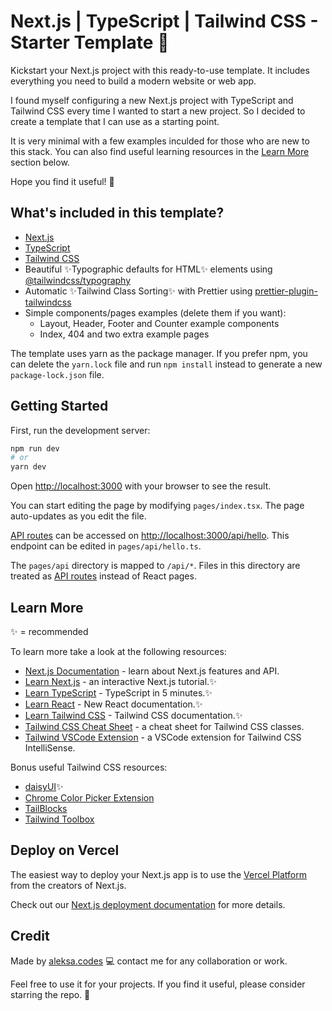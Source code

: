 # Next.js | TypeScript | Tailwind CSS - Starter Template 🚀

Kickstart your Next.js project with this ready-to-use template. It includes everything you need to build a modern website or web app.

I found myself configuring a new Next.js project with TypeScript and Tailwind CSS every time I wanted to start a new project. So I decided to create a template that I can use as a starting point.

It is very minimal with a few examples inculded for those who are new to this stack. You can also find useful learning resources in the [Learn More](#learn-more) section below.

Hope you find it useful! 🙌

## What's included in this template?

- [Next.js](https://nextjs.org/)
- [TypeScript](https://www.typescriptlang.org/)
- [Tailwind CSS](https://tailwindcss.com/)
- Beautiful ✨Typographic defaults for HTML✨ elements using [@tailwindcss/typography](https://tailwindcss.com/docs/typography-plugin)
- Automatic ✨Tailwind Class Sorting✨ with Prettier using [prettier-plugin-tailwindcss](https://tailwindcss.com/blog/automatic-class-sorting-with-prettier)
- Simple components/pages examples (delete them if you want):
  - Layout, Header, Footer and Counter example components
  - Index, 404 and two extra example pages

The template uses yarn as the package manager. If you prefer npm, you can delete the `yarn.lock` file and run `npm install` instead to generate a new `package-lock.json` file.

## Getting Started

First, run the development server:

```bash
npm run dev
# or
yarn dev
```

Open [http://localhost:3000](http://localhost:3000) with your browser to see the result.

You can start editing the page by modifying `pages/index.tsx`. The page auto-updates as you edit the file.

[API routes](https://nextjs.org/docs/api-routes/introduction) can be accessed on [http://localhost:3000/api/hello](http://localhost:3000/api/hello). This endpoint can be edited in `pages/api/hello.ts`.

The `pages/api` directory is mapped to `/api/*`. Files in this directory are treated as [API routes](https://nextjs.org/docs/api-routes/introduction) instead of React pages.

## Learn More

✨ = recommended

To learn more take a look at the following resources:

- [Next.js Documentation](https://nextjs.org/docs) - learn about Next.js features and API.
- [Learn Next.js](https://nextjs.org/learn) - an interactive Next.js tutorial.✨
- [Learn TypeScript](https://www.typescriptlang.org/docs/handbook/typescript-in-5-minutes.html) - TypeScript in 5 minutes.✨
- [Learn React](https://beta.reactjs.org/) - New React documentation.✨
- [Learn Tailwind CSS](https://tailwindcss.com/docs/installation) - Tailwind CSS documentation.✨
- [Tailwind CSS Cheat Sheet](https://nerdcave.com/tailwind-cheat-sheet) - a cheat sheet for Tailwind CSS classes.
- [Tailwind VSCode Extension](https://marketplace.visualstudio.com/items?itemName=bradlc.vscode-tailwindcss) - a VSCode extension for Tailwind CSS IntelliSense.

Bonus useful Tailwind CSS resources:

- [daisyUI](https://daisyui.com/)✨
- [Chrome Color Picker Extension](https://github.com/Nutlope/tailwind-color-picker)
- [TailBlocks](https://tailblocks.cc/)
- [Tailwind Toolbox](https://www.tailwindtoolbox.com/)

## Deploy on Vercel

The easiest way to deploy your Next.js app is to use the [Vercel Platform](https://vercel.com/new?utm_medium=default-template&filter=next.js&utm_source=create-next-app&utm_campaign=create-next-app-readme) from the creators of Next.js.

Check out our [Next.js deployment documentation](https://nextjs.org/docs/deployment) for more details.

## Credit

Made by [aleksa.codes](https://aleksa.codes) 💻 contact me for any collaboration or work.

Feel free to use it for your projects. If you find it useful, please consider starring the repo. 🙏
